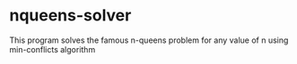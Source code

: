 # nqueens-solver
This program solves the famous n-queens problem for any value of n using min-conflicts algorithm
